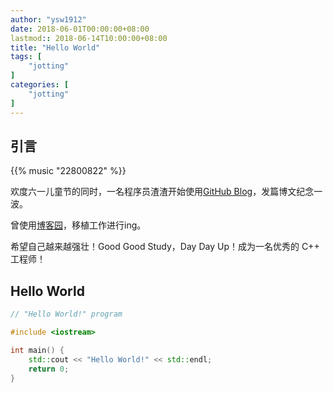 ```yaml
---
author: "ysw1912"
date: 2018-06-01T00:00:00+08:00
lastmod:: 2018-06-14T10:00:00+08:00
title: "Hello World"
tags: [
    "jotting"
]
categories: [
    "jotting"
]
---
```


## 引言

{{% music "22800822" %}}

欢度六一儿童节的同时，一名程序员渣渣开始使用[GitHub Blog](https://ysw1912.github.io/)，发篇博文纪念一波。

曾使用[博客园](http://www.cnblogs.com/wayne793377164/)，移植工作进行ing。

希望自己越来越强壮！Good Good Study，Day Day Up！成为一名优秀的 C++ 工程师！

## Hello World

```cpp
// "Hello World!" program

#include <iostream>

int main() {
    std::cout << "Hello World!" << std::endl;
    return 0;
}
```
